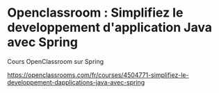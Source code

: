 # Openclassroom : Simplifiez le developpement d'application Java avec Spring

Cours OpenClassroom sur Spring

https://openclassrooms.com/fr/courses/4504771-simplifiez-le-developpement-dapplications-java-avec-spring

